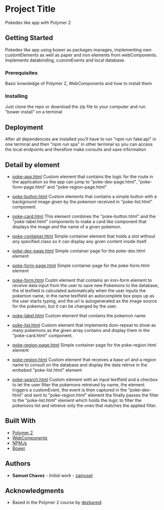 # Project Title

Pokedex like app with Polymer 2

## Getting Started

Pokedex like app using bower as packages manages, implementing own customElements as well as paper and iron elements from webComponents.
Implements databinding, customEvents and local database.

### Prerequisites

Basic knwoledge of Polymer 2, WebComponents and how to install them

### Installing

Just clone the repo or download the zip file to your computer and run "bower install" on a terminal

## Deployment

After all dependencies are installed you'll have to run "npm run fake:api" in one terminal and then "npm run spa" in other terminal so you can access the local endpoints and therefore make consults and save information

## Detail by element

* [poke-app.html](https://github.com/zamuset/polymer-dex/blob/master/src/components/poke-app.html)
Custom element that contains the logic for the route in the application so the app can jump to "poke-dex-page.html", "poke-form-page.html" and "poke-region-page.html"

* [poke-button.html](https://github.com/zamuset/polymer-dex/blob/master/src/components/poke-button.html)
Custom elements that contains a simple button with a background image given by the pokemon received in "poke-list.html" component.

* [poke-card.html](https://github.com/zamuset/polymer-dex/blob/master/src/components/poke-card.html)
This element combines the "poke-button.html" and the "poke-label.html" components to make a card like component that displays the image and the name of a given pokemon.

* [poke-container.html](https://github.com/zamuset/polymer-dex/blob/master/src/components/poke-container.html)
Simple container element that holds a slot without any specified class so it can display any given content inside itself.

* [poke-dex-page.html](https://github.com/zamuset/polymer-dex/blob/master/src/components/poke-dex-page.html)
Simple container page for the poke-dex.html element

* [poke-form-page.html](https://github.com/zamuset/polymer-dex/blob/master/src/components/poke-form-page.html)
Simple container page for the poke-form.html element

* [poke-form.html](https://github.com/zamuset/polymer-dex/blob/master/src/components/poke-form.html)
Custm element that contains an iron-form element to receive data input from the user to save new Pokemons to the database, the id texfield is calculated automatically when the user inputs the pokemon name, in the name textfield an autocomplete box pops up as the user starts typing, and the url is autogenerated as the image source for the pokemon, but it can be changed by the user.

* [poke-label.html](https://github.com/zamuset/polymer-dex/blob/master/src/components/poke-label.html)
Custom element that contains the pokemon name

* [poke-list.html](https://github.com/zamuset/polymer-dex/blob/master/src/components/poke-list.html)
Custom element that implements dom-repeat to show as many pokemons as the given array contains and display them in the "poke-card.html" component.

* [poke-region-page.html](https://github.com/zamuset/polymer-dex/blob/master/src/components/poke-region-page.html)
Simple container page for the poke-region.html element

* [poke-region.html](https://github.com/zamuset/polymer-dex/blob/master/src/components/poke-region.html)
Custom element that receives a base url and a region name to consult on the database and display the data retrive in the embebed "poke-list.html" element

* [poke-search.html](https://github.com/zamuset/polymer-dex/blob/master/src/components/poke-search.html)
Custom element with an input textfield and a checbox to let the user filter the pokemons retreived by name, the element triggers a customEvent, the event is then captured in the "poke-dex-html" and sent to "poke-region.html" element tha finally passes the filter to the "poke-list.html" element which holds the logic to filter the pokemons list and retreive only the ones that matches the applied filter.

## Built With

* [Polymer 2](https://www.polymer-project.org/2.0/docs/about_20)
* [WebComponents](https://www.webcomponents.org/)
* [NPMJs](https://www.npmjs.com/)
* [Bower](https://bower.io/)


## Authors

* **Samuel Chavez** - *Initial work* - [zamuset](https://github.com/zamuset)

## Acknowledgments

* Based in the Polymer 2 course by [dezkareid](https://github.com/dezkareid)
